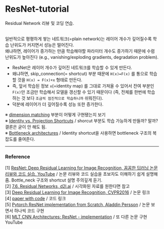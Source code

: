 # ResNet-tutorial
Residual Network 리뷰 및 코딩 연습. <br/><br/>

일반적으로 평평하게 쌓는 네트워크(=plain network)는 레이어 개수가 깊어질수록 학습 난위도가 커지면서 성능은 떨어진다. <br/>
왜냐하면, 레이어가 증가하는 만큼 학습해야할 파라미터 개수도 증가하기 때문에 수렴 난위도가 높아진다 (e.g., vanishing/exploding gradients, degradation problem). 

* ResNet은 레이어 개수가 깊어진 네트워크를 학습할 수 있게 만든다. 
* 왜냐하면, skip_connection(= shortcut) 부분 때문에 ```H(x)=F(x)``` 를 통으로 학습할 것을 ```H(x) = F(x)+x``` 형태로 만든다. 
* 즉, 앞서 학습된 정보 ```x```(=identity map) 를 그대로 가져올 수 있어서 잔여 부분인 ```F(x)```만 조금만 학습해서 모델을 갱신할 수 있기 때문이다 (즉, 전체를 한번에 학습하는 것 보다 ```조금씩 점진적으로 학습하니까``` 쉬워진다). 
* 덕분에 레이어가 더 깊어질수록 성능 또한 증가한다. 


※ [dimension matching](https://youtu.be/671BsKl8d0E?t=1628) 부분이 어떻게 구현됐는지 보기 <br/>
※ [Identity vs. Projection Shortcuts](https://youtu.be/671BsKl8d0E?t=2032) / shorcut 부분도 학습 가능하게 만들까? 말까? 결론은 굳이 안 해도 됨. <br/>
※ [Bottleneck architectures](https://youtu.be/671BsKl8d0E?t=2079) / Identity shortcut을 사용하면 bottleneck 구조의 복잡도를 줄여준다. 


***
### Reference 
[1] [ResNet: Deep Residual Learning for Image Recognition, 꼼꼼한 딥러닝 논문 리뷰와 코드 실습, YouTube](https://youtu.be/671BsKl8d0E) / 논문 리뷰와 코드 실습을 초보자도 이해하기 쉽게 설명해줌. Bottle_neck 구조와 shortcut 설명 주의깊게 듣기.  <br/>
[2] [7.6. Residual Networks, d2l.ai](https://d2l.ai/chapter_convolutional-modern/resnet.html) / 시각화된 자료를 원한다면 참고 <br/>
[3] [Deep Residual Learning for Image Recognition, CVPR2016](https://openaccess.thecvf.com/content_cvpr_2016/html/He_Deep_Residual_Learning_CVPR_2016_paper.html) / 논문 링크 <br/>
[4] [paper with code](https://paperswithcode.com/paper/deep-residual-learning-for-image-recognition) / 코드 링크 <br/>
[5] [Pytorch ResNet implementation from Scratch, Aladdin Persson](https://youtu.be/DkNIBBBvcPs) / 논문 보면서 하나씩 코드 구현 <br/>
[6] [MLT CNN Architectures: ResNet - implementation](https://youtu.be/LogyPK6M_L0) / 또 다른 논문 구현 YouTube <br/>

